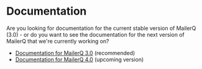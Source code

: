 # Documentation

Are you looking for documentation for the current stable version of 
MailerQ (3.0) - or do you want to see the documentation for the next
version of MailerQ that we're currently working on?

* [Documentation for MailerQ 3.0](copernica-docs:Mailerq/3.0 "MailerQ 3.0") (recommended)
* [Documentation for MailerQ 4.0](copernica-docs:Mailerq/4.0 "MailerQ 4.0") (upcoming version)

